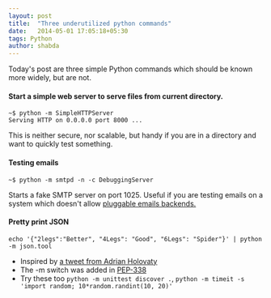 ```yaml
---
layout: post
title:  "Three underutilized python commands"
date:   2014-05-01 17:05:18+05:30
tags: Python
author: shabda
---
```

Today's post are three simple Python commands which should be known more widely, but are not.

#### Start a simple web server to serve files from current directory.

    ~$ python -m SimpleHTTPServer
    Serving HTTP on 0.0.0.0 port 8000 ...

This is neither secure, nor scalable, but handy if you are in a directory and want to quickly test something.

#### Testing emails

    ~$ python -m smtpd -n -c DebuggingServer


Starts a fake SMTP server on port 1025. Useful if you are testing emails on a system which doesn't allow [pluggable emails backends.](https://docs.djangoproject.com/en/dev/topics/email/#email-backends)

#### Pretty print JSON

    echo '{"2legs":"Better", "4Legs": "Good", "6Legs": "Spider"}' | python -m json.tool


* Inspired by [a tweet from Adrian Holovaty](https://twitter.com/adrianholovaty/status/461699628967411713)
* The -m switch was added in [PEP-338](http://legacy.python.org/dev/peps/pep-0338/)
* Try these too `python -m unittest discover .`, `python -m timeit -s 'import random; 10*random.randint(10, 20)'`






